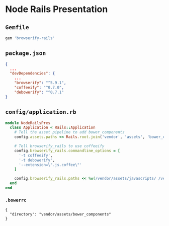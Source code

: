 # Node Rails Presentation

## `Gemfile`

```ruby
gem 'browserify-rails'
```

## `package.json`

```json
{
  ...
  "devDependencies": {
    ...
    "browserify": "^5.9.1",
    "coffeeify": "^0.7.0",
    "debowerify": "^0.7.1"
}
```

## `config/application.rb`

```ruby
module NodeRailsPres
  class Application < Rails::Application
    # Tell the asset pipeline to add bower_components
    config.assets.paths << Rails.root.join('vendor', 'assets', 'bower_components')

    # Tell browserify_rails to use coffeeify
    config.browserify_rails.commandline_options = [
      '-t coffeeify',
      '-t debowerify',
      '--extension=\".js.coffee\"'
    ]

    config.browserify_rails.paths << %w(/vendor/assets/javascripts/ /vendor/assets/bower_components/)
  end
end
```

### `.bowerrc`

```
{
  "directory": "vendor/assets/bower_components"
}
```
